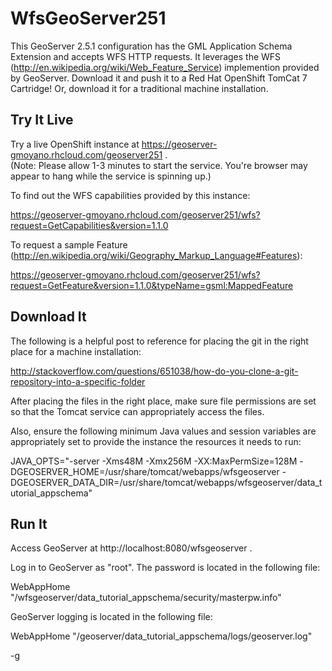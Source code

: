 WfsGeoServer251
===============

This GeoServer 2.5.1 configuration has the GML Application Schema Extension and accepts WFS HTTP requests.  It leverages the WFS (http://en.wikipedia.org/wiki/Web_Feature_Service) implemention provided by GeoServer.  Download it and push it to a Red Hat OpenShift TomCat 7 Cartridge! Or, download it for a traditional machine installation.

Try It Live
-----------
Try a live OpenShift instance at https://geoserver-gmoyano.rhcloud.com/geoserver251 .  
(Note: Please allow 1-3 minutes to start the service.  You're browser may appear to hang while the service is spinning up.)

To find out the WFS capabilities provided by this instance:

  https://geoserver-gmoyano.rhcloud.com/geoserver251/wfs?request=GetCapabilities&version=1.1.0

To request a sample Feature (http://en.wikipedia.org/wiki/Geography_Markup_Language#Features):

  https://geoserver-gmoyano.rhcloud.com/geoserver251/wfs?request=GetFeature&version=1.1.0&typeName=gsml:MappedFeature

Download It
-----------
The following is a helpful post to reference for placing the git in the right place for a machine installation:

  http://stackoverflow.com/questions/651038/how-do-you-clone-a-git-repository-into-a-specific-folder

After placing the files in the right place, make sure file permissions are set so that the Tomcat service can appropriately access the files.

Also, ensure the following minimum Java values and session variables are appropriately set to provide the instance the resources it needs to run:

  JAVA_OPTS="-server -Xms48M -Xmx256M -XX:MaxPermSize=128M -DGEOSERVER_HOME=/usr/share/tomcat/webapps/wfsgeoserver -DGEOSERVER_DATA_DIR=/usr/share/tomcat/webapps/wfsgeoserver/data_tutorial_appschema"

Run It
------
Access GeoServer at http://localhost:8080/wfsgeoserver .

Log in to GeoServer as "root".  The password is located in the following file:

  WebAppHome "/wfsgeoserver/data_tutorial_appschema/security/masterpw.info"

GeoServer logging is located in the following file:

  WebAppHome "/geoserver/data_tutorial_appschema/logs/geoserver.log"


-g
